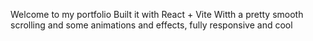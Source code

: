 Welcome to my portfolio
Built it with React + Vite
Witth a pretty smooth scrolling and some animations and effects, fully responsive and cool
